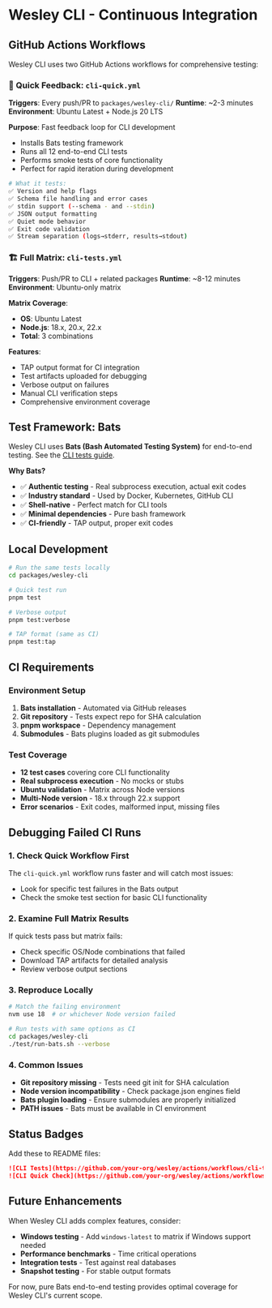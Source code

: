 # Wesley CLI - Continuous Integration

## GitHub Actions Workflows

Wesley CLI uses two GitHub Actions workflows for comprehensive testing:

### 🚀 Quick Feedback: `cli-quick.yml`

**Triggers**: Every push/PR to `packages/wesley-cli/`
**Runtime**: ~2-3 minutes
**Environment**: Ubuntu Latest + Node.js 20 LTS

**Purpose**: Fast feedback loop for CLI development
- Installs Bats testing framework
- Runs all 12 end-to-end CLI tests
- Performs smoke tests of core functionality
- Perfect for rapid iteration during development

```bash
# What it tests:
✅ Version and help flags
✅ Schema file handling and error cases  
✅ stdin support (--schema - and --stdin)
✅ JSON output formatting
✅ Quiet mode behavior
✅ Exit code validation
✅ Stream separation (logs→stderr, results→stdout)
```

### 🏗️ Full Matrix: `cli-tests.yml`

**Triggers**: Push/PR to CLI + related packages
**Runtime**: ~8-12 minutes  
**Environment**: Ubuntu-only matrix

**Matrix Coverage**:
- **OS**: Ubuntu Latest
- **Node.js**: 18.x, 20.x, 22.x
- **Total**: 3 combinations

**Features**:
- TAP output format for CI integration
- Test artifacts uploaded for debugging
- Verbose output on failures
- Manual CLI verification steps
- Comprehensive environment coverage

## Test Framework: Bats

Wesley CLI uses **Bats (Bash Automated Testing System)** for end-to-end testing. See the [CLI tests guide](../../docs/guides/cli-tests.md).

**Why Bats?**
- ✅ **Authentic testing** - Real subprocess execution, actual exit codes
- ✅ **Industry standard** - Used by Docker, Kubernetes, GitHub CLI  
- ✅ **Shell-native** - Perfect match for CLI tools
- ✅ **Minimal dependencies** - Pure bash framework
- ✅ **CI-friendly** - TAP output, proper exit codes

## Local Development

```bash
# Run the same tests locally
cd packages/wesley-cli

# Quick test run
pnpm test

# Verbose output  
pnpm test:verbose

# TAP format (same as CI)
pnpm test:tap
```

## CI Requirements

### Environment Setup
1. **Bats installation** - Automated via GitHub releases
2. **Git repository** - Tests expect repo for SHA calculation  
3. **pnpm workspace** - Dependency management
4. **Submodules** - Bats plugins loaded as git submodules

### Test Coverage
- **12 test cases** covering core CLI functionality
- **Real subprocess execution** - No mocks or stubs
- **Ubuntu validation** - Matrix across Node versions
- **Multi-Node version** - 18.x through 22.x support
- **Error scenarios** - Exit codes, malformed input, missing files

## Debugging Failed CI Runs

### 1. Check Quick Workflow First
The `cli-quick.yml` workflow runs faster and will catch most issues:
- Look for specific test failures in the Bats output
- Check the smoke test section for basic CLI functionality

### 2. Examine Full Matrix Results  
If quick tests pass but matrix fails:
- Check specific OS/Node combinations that failed
- Download TAP artifacts for detailed analysis
- Review verbose output sections

### 3. Reproduce Locally
```bash
# Match the failing environment
nvm use 18  # or whichever Node version failed

# Run tests with same options as CI
cd packages/wesley-cli
./test/run-bats.sh --verbose
```

### 4. Common Issues
- **Git repository missing** - Tests need git init for SHA calculation
- **Node version incompatibility** - Check package.json engines field
- **Bats plugin loading** - Ensure submodules are properly initialized
- **PATH issues** - Bats must be available in CI environment

## Status Badges

Add these to README files:

```markdown
![CLI Tests](https://github.com/your-org/wesley/actions/workflows/cli-tests.yml/badge.svg)
![CLI Quick Check](https://github.com/your-org/wesley/actions/workflows/cli-quick.yml/badge.svg)
```

## Future Enhancements

When Wesley CLI adds complex features, consider:
- **Windows testing** - Add `windows-latest` to matrix if Windows support needed
- **Performance benchmarks** - Time critical operations
- **Integration tests** - Test against real databases
- **Snapshot testing** - For stable output formats

For now, pure Bats end-to-end testing provides optimal coverage for Wesley CLI's current scope.
